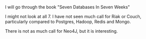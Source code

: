 I will go through the book "Seven Databases In Seven Weeks"  

I might not look at all 7. I have not seen much call for Riak or Couch, particularly compared to Postgres, Hadoop, Redis and Mongo.  

There is not as much call for Neo4J, but it is interesting.  


